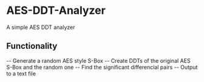 # AES-DDT-Analyzer
A simple AES DDT analyzer

## Functionality
-- Generate a random AES style S-Box
-- Create DDTs of the original AES S-Box and the random one
-- Find the significant differencial pairs
-- Output to a text file
